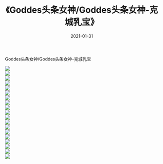 ﻿---
layout: post
title:  《Goddes头条女神/Goddes头条女神-克城乳宝》
date:   2021-01-31
img: http://pic.660000.xyz/1:/网络美图/2021/Goddes头条女神/Goddes头条女神-克城乳宝/000.jpg
categories: [美女, 清纯, 唯美]
---

Goddes头条女神/Goddes头条女神-克城乳宝

 ![](http://pic.660000.xyz/1:/网络美图/2021/Goddes头条女神/Goddes头条女神-克城乳宝/001.jpg) <br>![](http://pic.660000.xyz/1:/网络美图/2021/Goddes头条女神/Goddes头条女神-克城乳宝/002.jpg) <br>![](http://pic.660000.xyz/1:/网络美图/2021/Goddes头条女神/Goddes头条女神-克城乳宝/003.jpg) <br>![](http://pic.660000.xyz/1:/网络美图/2021/Goddes头条女神/Goddes头条女神-克城乳宝/004.jpg) <br>![](http://pic.660000.xyz/1:/网络美图/2021/Goddes头条女神/Goddes头条女神-克城乳宝/005.jpg) <br>![](http://pic.660000.xyz/1:/网络美图/2021/Goddes头条女神/Goddes头条女神-克城乳宝/006.jpg) <br>![](http://pic.660000.xyz/1:/网络美图/2021/Goddes头条女神/Goddes头条女神-克城乳宝/007.jpg) <br>![](http://pic.660000.xyz/1:/网络美图/2021/Goddes头条女神/Goddes头条女神-克城乳宝/008.jpg) <br>![](http://pic.660000.xyz/1:/网络美图/2021/Goddes头条女神/Goddes头条女神-克城乳宝/009.jpg) <br>![](http://pic.660000.xyz/1:/网络美图/2021/Goddes头条女神/Goddes头条女神-克城乳宝/010.jpg) <br>![](http://pic.660000.xyz/1:/网络美图/2021/Goddes头条女神/Goddes头条女神-克城乳宝/011.jpg) <br>![](http://pic.660000.xyz/1:/网络美图/2021/Goddes头条女神/Goddes头条女神-克城乳宝/012.jpg) <br>![](http://pic.660000.xyz/1:/网络美图/2021/Goddes头条女神/Goddes头条女神-克城乳宝/013.jpg) <br>![](http://pic.660000.xyz/1:/网络美图/2021/Goddes头条女神/Goddes头条女神-克城乳宝/014.jpg) <br>![](http://pic.660000.xyz/1:/网络美图/2021/Goddes头条女神/Goddes头条女神-克城乳宝/015.jpg) <br>![](http://pic.660000.xyz/1:/网络美图/2021/Goddes头条女神/Goddes头条女神-克城乳宝/016.jpg) <br>![](http://pic.660000.xyz/1:/网络美图/2021/Goddes头条女神/Goddes头条女神-克城乳宝/017.jpg) <br>![](http://pic.660000.xyz/1:/网络美图/2021/Goddes头条女神/Goddes头条女神-克城乳宝/018.jpg) <br>![](http://pic.660000.xyz/1:/网络美图/2021/Goddes头条女神/Goddes头条女神-克城乳宝/019.jpg) <br>